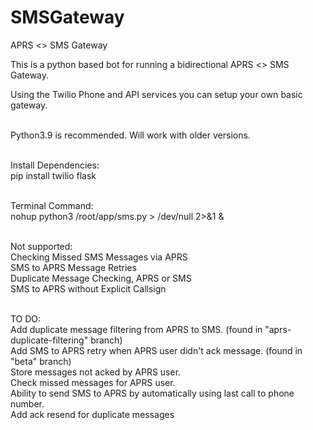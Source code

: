 # SMSGateway
APRS &lt;> SMS Gateway

This is a python based bot for running a bidirectional APRS <> SMS Gateway.<br>

Using the Twilio Phone and API services you can setup your own basic gateway.<br><br>


Python3.9 is recommended. Will work with older versions.<br><br>

Install Dependencies:<br>
pip install twilio flask<br><br>

Terminal Command:<br>
nohup python3 /root/app/sms.py > /dev/null 2>&1 &<br><br>

Not supported: <br>
Checking Missed SMS Messages via APRS<br>
SMS to APRS Message Retries<br>
Duplicate Message Checking, APRS or SMS<br>
SMS to APRS without Explicit Callsign<br><br>

TO DO:<br>
Add duplicate message filtering from APRS to SMS. (found in "aprs-duplicate-filtering" branch)<br>
Add SMS to APRS retry when APRS user didn't ack message. (found in "beta" branch)<br>
Store messages not acked by APRS user.<br>
Check missed messages for APRS user.<br>
Ability to send SMS to APRS by automatically using last call to phone number.<br>
Add ack resend for duplicate messages<br>

